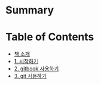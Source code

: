 # Summary

# Table of Contents
- [책 소개](README.md)
- [1. 시작하기](_draft/chapter01.md)
- [2. gitbook 사용하기](_draft/chapter02.md)
- [3. git 사용하기](_draft/chapter03.md)


